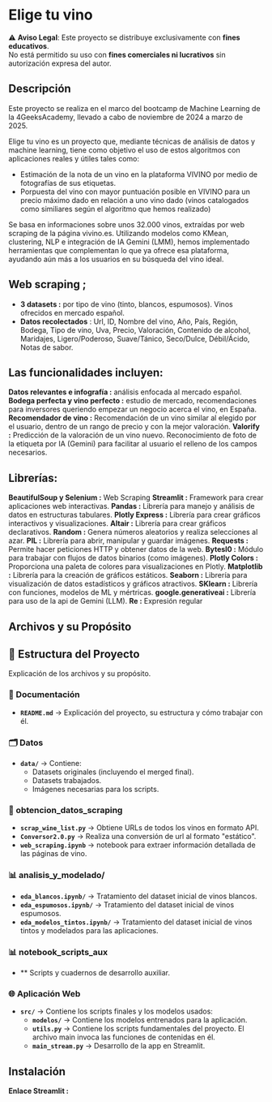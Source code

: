 # Elige tu vino

⚠️ **Aviso Legal**: Este proyecto se distribuye exclusivamente con **fines educativos**.  
No está permitido su uso con **fines comerciales ni lucrativos** sin autorización expresa del autor.


## Descripción

Este proyecto se realiza en el marco del bootcamp de Machine Learning de la 4GeeksAcademy, llevado a cabo de noviembre de 2024 a marzo de 2025.

Elige tu vino es un proyecto que, mediante técnicas de análisis de datos y machine learning, tiene como objetivo el uso de estos algoritmos con aplicaciones reales y útiles tales como: 
- Estimación de la nota de un vino en la plataforma VIVINO por medio de fotografías de sus etiquetas.
- Porpuesta del vino con mayor puntuación posible en VIVINO para un precio máximo dado en relación a uno vino dado (vinos catalogados como similiares según el algoritmo que hemos realizado)

Se basa en informaciones sobre unos 32.000 vinos, extraídas por web scraping de la página vivino.es. 
Utilizando modelos como KMean, clustering, NLP e integración de IA Gemini (LMM), hemos implementado herramientas que complementan lo que ya ofrece esa plataforma, ayudando aún más a los usuarios en su búsqueda del vino ideal.

## Web scraping ;
- **3 datasets :** por tipo de vino (tinto, blancos, espumosos). Vinos ofrecidos en mercado español.
- **Datos recolectados** : Url, ID, Nombre del vino, Año, País, Región, Bodega, Tipo de vino, Uva, Precio, Valoración, Contenido de alcohol, Maridajes, Ligero/Poderoso, Suave/Tánico, Seco/Dulce, Débil/Ácido, Notas de sabor.

## Las funcionalidades incluyen:

**Datos relevantes e infografía :** análisis enfocada al mercado español.
**Bodega perfecta y vino perfecto :** estudio de mercado, recomendaciones para inversores queriendo empezar un negocio acerca el vino, en España.
**Recomendador de vino :** Recomendación de un vino similar al elegido por el usuario, dentro de un rango de precio y con la mejor valoración.
**Valorify :** Predicción de la valoración de un vino nuevo. Reconocimiento de foto de la etiqueta por IA (Gemini) para facilitar al usuario el relleno de los campos necesarios.

## Librerías: 

**BeautifulSoup y Selenium :** Web Scraping
**Streamlit :** Framework para crear aplicaciones web interactivas.
**Pandas :** Librería para manejo y análisis de datos en estructuras tabulares.
**Plotly Express :** Librería para crear gráficos interactivos y visualizaciones.
**Altair :** Librería para crear gráficos declarativos.
**Random :**  Genera números aleatorios y realiza selecciones al azar.
**PIL :** Librería para abrir, manipular y guardar imágenes.
**Requests :**  Permite hacer peticiones HTTP y obtener datos de la web.
**BytesI0 :** Módulo para trabajar con flujos de datos binarios (como imágenes).
**Plotly Colors :** Proporciona una paleta de colores para visualizaciones en Plotly.
**Matplotlib :** Librería para la creación de gráficos estáticos.
**Seaborn :** Librería para visualización de datos estadísticos y gráficos atractivos.
**SKlearn :** Librería con funciones, modelos de ML y mértricas.
**google.generativeai :** Librería para uso de la api de Gemini (LLM).
**Re :** Expresión regular


## Archivos y su Propósito

## 📂 Estructura del Proyecto

Explicación de los archivos y su propósito.

### 📘 Documentación  
- **`README.md`** → Explicación del proyecto, su estructura y cómo trabajar con él.  

### 🗂 Datos  
- **`data/`** → Contiene:  
  - Datasets originales (incluyendo el merged final).  
  - Datasets trabajados.  
  - Imágenes necesarias para los scripts. 

### 🔄 obtencion_datos_scraping  
- **`scrap_wine_list.py`** → Obtiene URLs de todos los vinos en formato API.  
- **`Conversor2.0.py`** → Realiza una conversión de url al formato "estático". 
- **`web_scraping.ipynb`** → notebook para extraer información detallada de las páginas de vino.  
 
### 📊 analisis_y_modelado/  
- **`eda_blancos.ipynb/`** → Tratamiento del dataset inicial de vinos blancos.  
- **`eda_espumosos.ipynb/`** → Tratamiento del dataset inicial de vinos espumosos. 
- **`eda_modelos_tintos.ipynb/`** → Tratamiento del dataset inicial de vinos tintos y modelados para las aplicaciones.  

 
### 📊 notebook_scripts_aux 
- ** Scripts y cuadernos de desarrollo auxiliar.

 
### 🌐 Aplicación Web  
- **`src/`** → Contiene los scripts finales y los modelos usados: 
  - **`modelos/`** →  Contiene los modelos entrenados para la aplicación. 
  - **`utils.py`** →  Contiene los scripts fundamentales del proyecto. El archivo main invoca las funciones de contenidas en él.
  - **`main_stream.py`** → Desarrollo de la app en Streamlit.  
  

## Instalación

**Enlace Streamlit :**